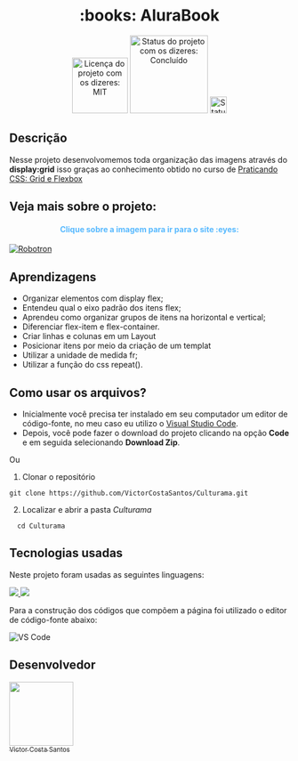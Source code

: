 <h1 align="center">:books: AluraBook</h1>

<div>
  <p align="center">
    <img  style="width:100px" alt="Licença do projeto com os dizeres: MIT" src="https://img.shields.io/github/license/RodrigoHarder/numero-secreto-reconhecimento-voz.svg">
    <img  style="width:140px" alt="Status do projeto com os dizeres: Concluído" src="https://img.shields.io/static/v1?label=Status&message=Concluído &color=green">
    <img style="width:30px" alt="Status do projeto com os dizeres: Concluído" src="https://cdn-icons-png.flaticon.com/512/1721/1721539.png">
    
  </p>
</div>

## **Descrição**

Nesse projeto desenvolvomemos toda organização das imagens através do **display:grid** isso graças ao conhecimento obtido no curso de [Praticando CSS: Grid e Flexbox](https://cursos.alura.com.br/course/praticando-css-grid-flexbox) 

## Veja mais sobre o projeto:

  <h4 align="center" style = "color: #57b9ff;"> <b>Clique sobre a imagem para ir para o site </b>:eyes:  
  </h4>

  <a  target="_blank" href = "https://alura-book-khaki.vercel.app/"><img  alt="Robotron" src="https://i.imgur.com/B3qIh4W.gif"></a>

</hr>
  

## **Aprendizagens** 

* Organizar elementos com display flex;
* Entendeu qual o eixo padrão dos itens flex;
* Aprendeu como organizar grupos de itens na horizontal e vertical;
* Diferenciar flex-item e flex-container.
* Criar linhas e colunas em um Layout
* Posicionar itens por meio da criação de um templat
* Utilizar a unidade de medida fr;
* Utilizar a função do css repeat().


</hr>

## **Como usar os arquivos?**

- Inicialmente você precisa ter instalado em seu computador um editor de código-fonte, no meu caso eu utilizo o [Visual Studio Code](https://code.visualstudio.com/download). 
- Depois, você pode fazer o download do projeto clicando na opção **Code** e em seguida selecionando **Download Zip**.

Ou

1. Clonar o repositório

```
git clone https://github.com/VictorCostaSantos/Culturama.git
```
2. Localizar e abrir a pasta *Culturama*

```
  cd Culturama
```

## **Tecnologias usadas**

Neste projeto foram usadas as seguintes linguagens:


  <a href="https://developer.mozilla.org/pt-BR/docs/Web/HTML">
    <img src="https://skillicons.dev/icons?i=html"/>
  </a>
   <a href="https://developer.mozilla.org/pt-BR/docs/Web/CSS">
    <img src="https://skillicons.dev/icons?i=css"/>
  </a>
   
Para a construção dos códigos que compõem a página foi utilizado o editor de código-fonte abaixo:

<img  alt="VS Code" src="https://img.shields.io/badge/Visual%20Studio%20Code-0078d7.svg?style=for-the-badge&logo=visual-studio-code&logoColor=white">

## Desenvolvedor

[<img src="https://avatars.githubusercontent.com/u/91506513?v=4" width=115><br><sub>Victor Costa Santos</sub>](https://github.com/VictorCostaSantos)

   

